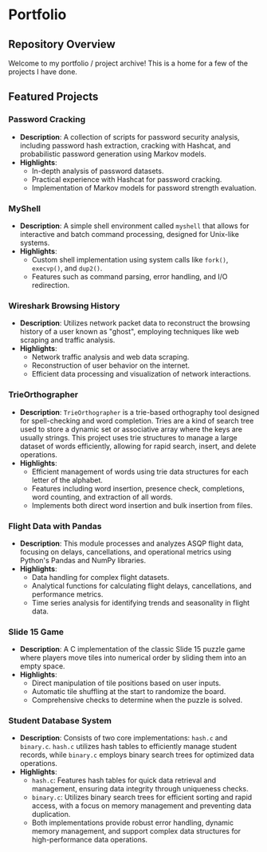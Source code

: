# Portfolio

## Repository Overview
Welcome to my portfolio / project archive! This is a home for a few of the projects I have done.

## Featured Projects

### Password Cracking 
- **Description**: A collection of scripts for password security analysis, including password hash extraction, cracking with Hashcat, and probabilistic password generation using Markov models.
- **Highlights**:
  - In-depth analysis of password datasets.
  - Practical experience with Hashcat for password cracking.
  - Implementation of Markov models for password strength evaluation.

### MyShell 
- **Description**: A simple shell environment called `myshell` that allows for interactive and batch command processing, designed for Unix-like systems.
- **Highlights**:
  - Custom shell implementation using system calls like `fork()`, `execvp()`, and `dup2()`.
  - Features such as command parsing, error handling, and I/O redirection.

### Wireshark Browsing History 
- **Description**: Utilizes network packet data to reconstruct the browsing history of a user known as "ghost", employing techniques like web scraping and traffic analysis.
- **Highlights**:
  - Network traffic analysis and web data scraping.
  - Reconstruction of user behavior on the internet.
  - Efficient data processing and visualization of network interactions.

### TrieOrthographer 
- **Description**: `TrieOrthographer` is a trie-based orthography tool designed for spell-checking and word completion. Tries are a kind of search tree used to store a dynamic set or associative array where the keys are usually strings. This project uses trie structures to manage a large dataset of words efficiently, allowing for rapid search, insert, and delete operations.
- **Highlights**:
  - Efficient management of words using trie data structures for each letter of the alphabet.
  - Features including word insertion, presence check, completions, word counting, and extraction of all words.
  - Implements both direct word insertion and bulk insertion from files.

### Flight Data with Pandas
- **Description**: This module processes and analyzes ASQP flight data, focusing on delays, cancellations, and operational metrics using Python's Pandas and NumPy libraries.
- **Highlights**:
  - Data handling for complex flight datasets.
  - Analytical functions for calculating flight delays, cancellations, and performance metrics.
  - Time series analysis for identifying trends and seasonality in flight data.
 
### Slide 15 Game
- **Description**: A C implementation of the classic Slide 15 puzzle game where players move tiles into numerical order by sliding them into an empty space.
- **Highlights**:
  - Direct manipulation of tile positions based on user inputs.
  - Automatic tile shuffling at the start to randomize the board.
  - Comprehensive checks to determine when the puzzle is solved.

### Student Database System
- **Description**: Consists of two core implementations: `hash.c` and `binary.c`. `hash.c` utilizes hash tables to efficiently manage student records, while `binary.c` employs binary search trees for optimized data operations.
- **Highlights**:
  - `hash.c`: Features hash tables for quick data retrieval and management, ensuring data integrity through uniqueness checks.
  - `binary.c`: Utilizes binary search trees for efficient sorting and rapid access, with a focus on memory management and preventing data duplication.
  - Both implementations provide robust error handling, dynamic memory management, and support complex data structures for high-performance data operations.
